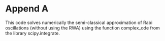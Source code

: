 # Append A
This code solves numerically the semi-classical approximation of Rabi oscillations (without using the RWA) using the function complex_ode from the library scipy.integrate.

